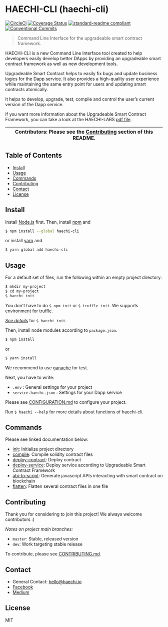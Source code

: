 # HAECHI-CLI (haechi-cli) 

[![CircleCI](https://circleci.com/gh/HAECHI-LABS/HAECHI-CLI/tree/dev.svg?style=svg)](https://circleci.com/gh/HAECHI-LABS/HAECHI-CLI/tree/dev)
[![Coverage Status](https://coveralls.io/repos/github/HAECHI-LABS/HAECHI-CLI/badge.svg?branch=dev)](https://coveralls.io/github/HAECHI-LABS/HAECHI-CLI?branch=dev)
[![standard-readme compliant](https://img.shields.io/badge/readme%20style-standard-brightgreen.svg?style=flat-square)](https://github.com/RichardLitt/standard-readme)
[![Conventional Commits](https://img.shields.io/badge/Conventional%20Commits-1.0.0-yellow.svg)](https://conventionalcommits.org)

> Command Line Interface for the upgradeable smart contract framework. 

HAECHI-CLI is a new Command Line Interface tool created to help developers easily develop better DApps by providing an upgradeable smart contract framework as well as new development tools.

Upgradeable Smart Contract helps to easily fix bugs and update business logics for the Dapp service.
It also provides a high-quality user experience while maintaining the same entry point for users and updating smart contracts atomically.

It helps to develop, upgrade, test, compile and control the user’s current version of the Dapp service.

If you want more information about the Upgradeable Smart Contract Framework, you can take a look at the HAECHI-LABS [pdf file](https://drive.google.com/file/d/1xbvd3TeuOPXbMcDs-RhEFdqwxhLNXtNC/view?usp=sharing).

| **Contributors**: Please see the [Contributing](#contributing) section of this README. |
| --- |

## Table of Contents

- [Install](#install)
- [Usage](#usage)
- [Commands](#commands)
- [Contributing](#contributing)
- [Contact](#contact)
- [License](#license)

## Install

Install [Node.js](http://nodejs.org/) first.
Then, install [npm](https://npmjs.com/) and
```sh
$ npm install --global haechi-cli
```
or install [yarn](https://yarnpkg.com) and
```sh
$ yarn global add haechi-cli
```

## Usage

For a default set of files, run the following within an empty project directory:
```sh
$ mkdir my-project
$ cd my-project
$ haechi init
```
You don't have to do `` $ npm init `` or ``$ truffle init``.
We supports environment for [truffle](https://truffleframework.com/truffle).

_[See details](./commands/README.md#init)_ for ``$ haechi init``.

Then, install node modules according to ``package.json``.
```sh
$ npm install
```
or
```sh
$ yarn install
```

We recommend to use [ganache](https://truffleframework.com/ganache) for test.

Next, you have to write:

 - ``.env`` : General settings for your project 
 - ``service.haechi.json`` : Settings for your Dapp service
 
Please see [CONFIGURATION.md](./CONFIGURATION.md) to configure your project.

Run `$ haechi --help` for more details about functions of haechi-cli.

## Commands

Please see linked documentation below:
- [init](./commands/README.md#init): Initialize project directory
- [compile](./commands/README.md#compile): Compile solidity contract files
- [deploy-contract](./commands/README.md#deploy-contract): Deploy contract
- [deploy-service](./commands/README.md#deploy-service): Deploy service according to Upgradeable Smart Contract Framework
- [abi-to-script](./commands/README.md#abi-to-script): Generate javascript APIs interacting with smart contract on blockchain
- [flatten](./commands/README.md#flatten): Flatten several contract files in one file

## Contributing

Thank you for considering to join this project! We always welcome contributors :)

*Notes on project main branches:*
- `master`: Stable, released version
- `dev`: Work targeting stable release

To contribute, please see [CONTRIBUTING.md](./CONTRIBUTING.md).

## Contact 

- General Contact: hello@haechi.io
- [Facebook](https://www.facebook.com/HAECHILABS/)
- [Medium](https://medium.com/haechi-labs)

## License

MIT
